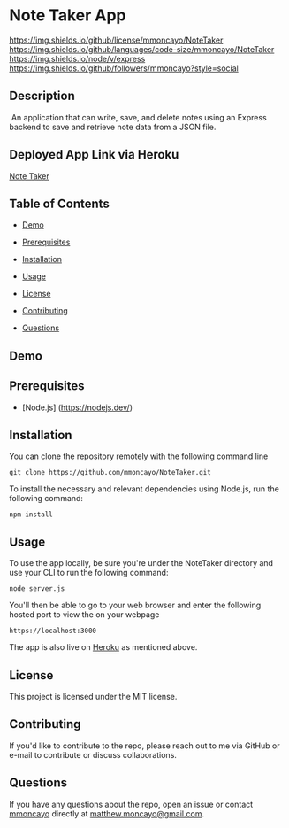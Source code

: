 # Note Taker App
https://img.shields.io/github/license/mmoncayo/NoteTaker https://img.shields.io/github/languages/code-size/mmoncayo/NoteTaker https://img.shields.io/node/v/express https://img.shields.io/github/followers/mmoncayo?style=social
## Description
​
An application that can write, save, and delete notes using an Express backend to save and retrieve note data from a JSON file.

## Deployed App Link via Heroku

[Note Taker](https://peaceful-ridge-69265.herokuapp.com/)

## Table of Contents 

* [Demo](#demo)

* [Prerequisites](#prerequisites)

* [Installation](#installation)

* [Usage](#usage)

* [License](#license)

* [Contributing](#contributing)
​
* [Questions](#questions)

## Demo



## Prerequisites

* [Node.js] (https://nodejs.dev/)

## Installation

You can clone the repository remotely with the following command line

```
git clone https://github.com/mmoncayo/NoteTaker.git
```

To install the necessary and relevant dependencies using Node.js, run the following command:

```
npm install
```

## Usage

To use the app locally, be sure you're under the NoteTaker directory and use your CLI to run the following command:

```
node server.js
```

You'll then be able to go to your web browser and enter the following hosted port to view the on your webpage 

```
https://localhost:3000
```

The app is also live on [Heroku](https://peaceful-ridge-69265.herokuapp.com/) as mentioned above.

## License

This project is licensed under the MIT license.

## Contributing

If you'd like to contribute to the repo, please reach out to me via GitHub or e-mail to contribute or discuss collaborations.

## Questions

If you have any questions about the repo, open an issue or contact [mmoncayo](https://github.com/mmoncayo) directly at matthew.moncayo@gmail.com.
